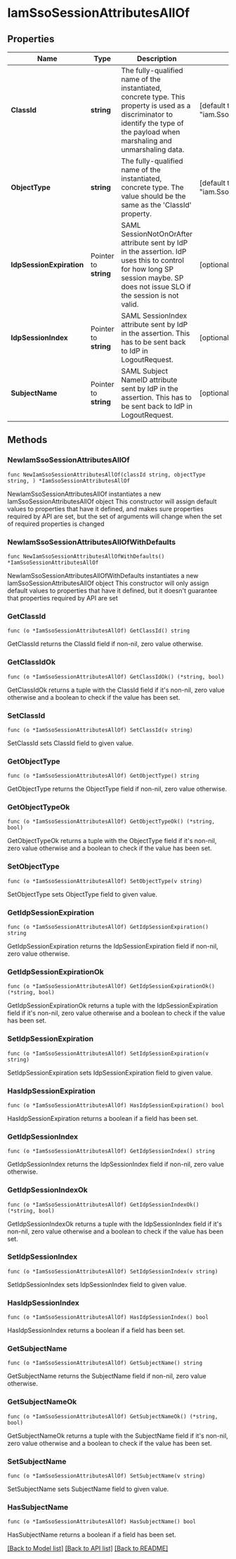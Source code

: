 # IamSsoSessionAttributesAllOf

## Properties

Name | Type | Description | Notes
------------ | ------------- | ------------- | -------------
**ClassId** | **string** | The fully-qualified name of the instantiated, concrete type. This property is used as a discriminator to identify the type of the payload when marshaling and unmarshaling data. | [default to "iam.SsoSessionAttributes"]
**ObjectType** | **string** | The fully-qualified name of the instantiated, concrete type. The value should be the same as the &#39;ClassId&#39; property. | [default to "iam.SsoSessionAttributes"]
**IdpSessionExpiration** | Pointer to **string** | SAML SessionNotOnOrAfter attribute sent by IdP in the assertion. IdP uses this to control for how long SP session maybe. SP does not issue SLO if the session is not valid. | [optional] [readonly] 
**IdpSessionIndex** | Pointer to **string** | SAML SessionIndex attribute sent by IdP in the assertion. This has to be sent back to IdP in LogoutRequest. | [optional] [readonly] 
**SubjectName** | Pointer to **string** | SAML Subject NameID attribute sent by IdP in the assertion. This has to be sent back to IdP in LogoutRequest. | [optional] [readonly] 

## Methods

### NewIamSsoSessionAttributesAllOf

`func NewIamSsoSessionAttributesAllOf(classId string, objectType string, ) *IamSsoSessionAttributesAllOf`

NewIamSsoSessionAttributesAllOf instantiates a new IamSsoSessionAttributesAllOf object
This constructor will assign default values to properties that have it defined,
and makes sure properties required by API are set, but the set of arguments
will change when the set of required properties is changed

### NewIamSsoSessionAttributesAllOfWithDefaults

`func NewIamSsoSessionAttributesAllOfWithDefaults() *IamSsoSessionAttributesAllOf`

NewIamSsoSessionAttributesAllOfWithDefaults instantiates a new IamSsoSessionAttributesAllOf object
This constructor will only assign default values to properties that have it defined,
but it doesn't guarantee that properties required by API are set

### GetClassId

`func (o *IamSsoSessionAttributesAllOf) GetClassId() string`

GetClassId returns the ClassId field if non-nil, zero value otherwise.

### GetClassIdOk

`func (o *IamSsoSessionAttributesAllOf) GetClassIdOk() (*string, bool)`

GetClassIdOk returns a tuple with the ClassId field if it's non-nil, zero value otherwise
and a boolean to check if the value has been set.

### SetClassId

`func (o *IamSsoSessionAttributesAllOf) SetClassId(v string)`

SetClassId sets ClassId field to given value.


### GetObjectType

`func (o *IamSsoSessionAttributesAllOf) GetObjectType() string`

GetObjectType returns the ObjectType field if non-nil, zero value otherwise.

### GetObjectTypeOk

`func (o *IamSsoSessionAttributesAllOf) GetObjectTypeOk() (*string, bool)`

GetObjectTypeOk returns a tuple with the ObjectType field if it's non-nil, zero value otherwise
and a boolean to check if the value has been set.

### SetObjectType

`func (o *IamSsoSessionAttributesAllOf) SetObjectType(v string)`

SetObjectType sets ObjectType field to given value.


### GetIdpSessionExpiration

`func (o *IamSsoSessionAttributesAllOf) GetIdpSessionExpiration() string`

GetIdpSessionExpiration returns the IdpSessionExpiration field if non-nil, zero value otherwise.

### GetIdpSessionExpirationOk

`func (o *IamSsoSessionAttributesAllOf) GetIdpSessionExpirationOk() (*string, bool)`

GetIdpSessionExpirationOk returns a tuple with the IdpSessionExpiration field if it's non-nil, zero value otherwise
and a boolean to check if the value has been set.

### SetIdpSessionExpiration

`func (o *IamSsoSessionAttributesAllOf) SetIdpSessionExpiration(v string)`

SetIdpSessionExpiration sets IdpSessionExpiration field to given value.

### HasIdpSessionExpiration

`func (o *IamSsoSessionAttributesAllOf) HasIdpSessionExpiration() bool`

HasIdpSessionExpiration returns a boolean if a field has been set.

### GetIdpSessionIndex

`func (o *IamSsoSessionAttributesAllOf) GetIdpSessionIndex() string`

GetIdpSessionIndex returns the IdpSessionIndex field if non-nil, zero value otherwise.

### GetIdpSessionIndexOk

`func (o *IamSsoSessionAttributesAllOf) GetIdpSessionIndexOk() (*string, bool)`

GetIdpSessionIndexOk returns a tuple with the IdpSessionIndex field if it's non-nil, zero value otherwise
and a boolean to check if the value has been set.

### SetIdpSessionIndex

`func (o *IamSsoSessionAttributesAllOf) SetIdpSessionIndex(v string)`

SetIdpSessionIndex sets IdpSessionIndex field to given value.

### HasIdpSessionIndex

`func (o *IamSsoSessionAttributesAllOf) HasIdpSessionIndex() bool`

HasIdpSessionIndex returns a boolean if a field has been set.

### GetSubjectName

`func (o *IamSsoSessionAttributesAllOf) GetSubjectName() string`

GetSubjectName returns the SubjectName field if non-nil, zero value otherwise.

### GetSubjectNameOk

`func (o *IamSsoSessionAttributesAllOf) GetSubjectNameOk() (*string, bool)`

GetSubjectNameOk returns a tuple with the SubjectName field if it's non-nil, zero value otherwise
and a boolean to check if the value has been set.

### SetSubjectName

`func (o *IamSsoSessionAttributesAllOf) SetSubjectName(v string)`

SetSubjectName sets SubjectName field to given value.

### HasSubjectName

`func (o *IamSsoSessionAttributesAllOf) HasSubjectName() bool`

HasSubjectName returns a boolean if a field has been set.


[[Back to Model list]](../README.md#documentation-for-models) [[Back to API list]](../README.md#documentation-for-api-endpoints) [[Back to README]](../README.md)


